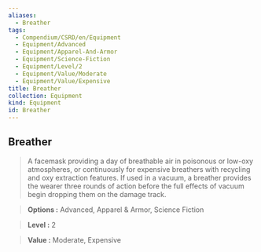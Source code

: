 ```yaml
---
aliases:
  - Breather
tags:
  - Compendium/CSRD/en/Equipment
  - Equipment/Advanced
  - Equipment/Apparel-And-Armor
  - Equipment/Science-Fiction
  - Equipment/Level/2
  - Equipment/Value/Moderate
  - Equipment/Value/Expensive
title: Breather
collection: Equipment
kind: Equipment
id: Breather
---
```

## Breather    
    
>A facemask providing a day of breathable air in poisonous or low-oxy atmospheres, or continuously for expensive breathers with recycling and oxy extraction features. If used in a vacuum, a breather provides the wearer three rounds of action before the full effects of vacuum begin dropping them on the damage track.    
> **Options :** Advanced, Apparel & Armor, Science Fiction    
> **Level :** 2    
> **Value :** Moderate, Expensive
